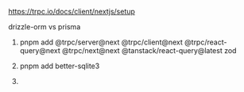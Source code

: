 https://trpc.io/docs/client/nextjs/setup

drizzle-orm vs prisma

1. pnpm add @trpc/server@next @trpc/client@next @trpc/react-query@next @trpc/next@next @tanstack/react-query@latest zod

2. pnpm add better-sqlite3

3.
